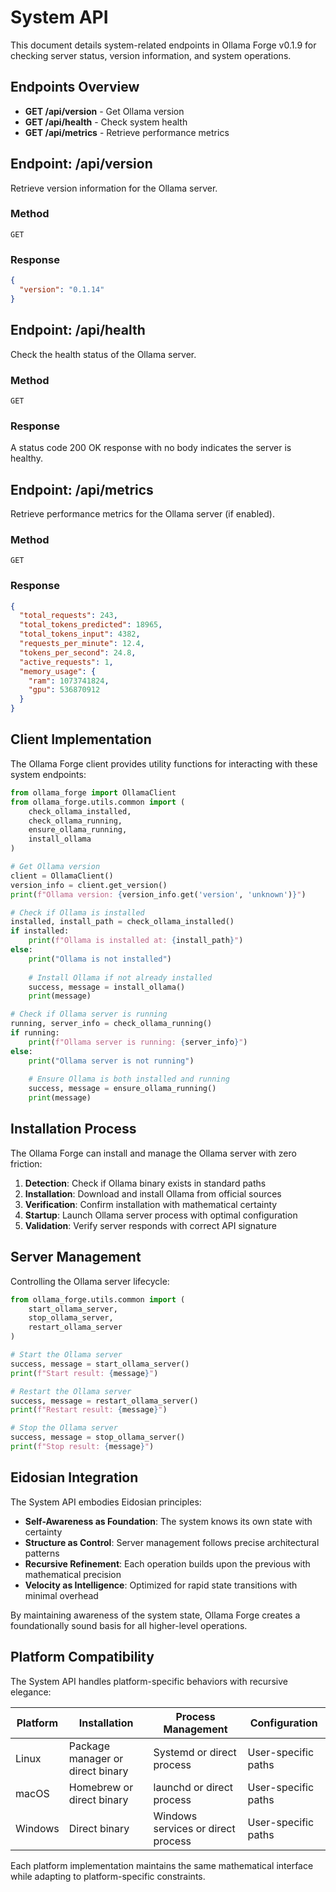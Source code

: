 # System API

This document details system-related endpoints in Ollama Forge v0.1.9 for checking server status, version information, and system operations.

## Endpoints Overview

- **GET /api/version** - Get Ollama version
- **GET /api/health** - Check system health
- **GET /api/metrics** - Retrieve performance metrics

## Endpoint: /api/version

Retrieve version information for the Ollama server.

### Method
`GET`

### Response

```json
{
  "version": "0.1.14"
}
```

## Endpoint: /api/health

Check the health status of the Ollama server.

### Method
`GET`

### Response
A status code 200 OK response with no body indicates the server is healthy.

## Endpoint: /api/metrics

Retrieve performance metrics for the Ollama server (if enabled).

### Method
`GET`

### Response

```json
{
  "total_requests": 243,
  "total_tokens_predicted": 18965,
  "total_tokens_input": 4382,
  "requests_per_minute": 12.4,
  "tokens_per_second": 24.8,
  "active_requests": 1,
  "memory_usage": {
    "ram": 1073741824,
    "gpu": 536870912
  }
}
```

## Client Implementation

The Ollama Forge client provides utility functions for interacting with these system endpoints:

```python
from ollama_forge import OllamaClient
from ollama_forge.utils.common import (
    check_ollama_installed,
    check_ollama_running,
    ensure_ollama_running,
    install_ollama
)

# Get Ollama version
client = OllamaClient()
version_info = client.get_version()
print(f"Ollama version: {version_info.get('version', 'unknown')}")

# Check if Ollama is installed
installed, install_path = check_ollama_installed()
if installed:
    print(f"Ollama is installed at: {install_path}")
else:
    print("Ollama is not installed")
    
    # Install Ollama if not already installed
    success, message = install_ollama()
    print(message)

# Check if Ollama server is running
running, server_info = check_ollama_running()
if running:
    print(f"Ollama server is running: {server_info}")
else:
    print("Ollama server is not running")
    
    # Ensure Ollama is both installed and running
    success, message = ensure_ollama_running()
    print(message)
```

## Installation Process

The Ollama Forge can install and manage the Ollama server with zero friction:

1. **Detection**: Check if Ollama binary exists in standard paths
2. **Installation**: Download and install Ollama from official sources
3. **Verification**: Confirm installation with mathematical certainty  
4. **Startup**: Launch Ollama server process with optimal configuration
5. **Validation**: Verify server responds with correct API signature

## Server Management

Controlling the Ollama server lifecycle:

```python
from ollama_forge.utils.common import (
    start_ollama_server,
    stop_ollama_server,
    restart_ollama_server
)

# Start the Ollama server
success, message = start_ollama_server()
print(f"Start result: {message}")

# Restart the Ollama server
success, message = restart_ollama_server()
print(f"Restart result: {message}")

# Stop the Ollama server
success, message = stop_ollama_server()
print(f"Stop result: {message}")
```

## Eidosian Integration

The System API embodies Eidosian principles:

- **Self-Awareness as Foundation**: The system knows its own state with certainty
- **Structure as Control**: Server management follows precise architectural patterns
- **Recursive Refinement**: Each operation builds upon the previous with mathematical precision
- **Velocity as Intelligence**: Optimized for rapid state transitions with minimal overhead

By maintaining awareness of the system state, Ollama Forge creates a foundationally sound basis for all higher-level operations.

## Platform Compatibility

The System API handles platform-specific behaviors with recursive elegance:

| Platform | Installation | Process Management | Configuration |
|----------|--------------|-------------------|--------------|
| Linux    | Package manager or direct binary | Systemd or direct process | User-specific paths |
| macOS    | Homebrew or direct binary | launchd or direct process | User-specific paths |
| Windows  | Direct binary | Windows services or direct process | User-specific paths |

Each platform implementation maintains the same mathematical interface while adapting to platform-specific constraints.